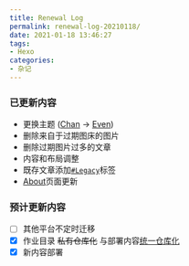 ```yaml
---
title: Renewal Log
permalink: renewal-log-20210118/
date: 2021-01-18 13:46:27
tags:
- Hexo
categories:
- 杂记
---
```

### 已更新内容

- 更换主题 ([Chan](https://github.com/denjones/hexo-theme-chan) → [Even](https://github.com/ahonn/hexo-theme-even))
- 删除来自于过期图床的图片
- 删除过期图片过多的文章
- 内容和布局调整
- 既存文章添加[`#Legacy`](/tags/Legacy)标签
- [About](/about/)页面更新

### 预计更新内容
- [ ] 其他平台不定时迁移
- [x] 作业目录 ~~私有仓库化~~ 与部署内容[统一仓库化](https://github.com/7mA/7ma.github.io)
- [x] 新内容部署
